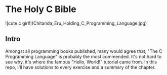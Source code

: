 <h1> The Holy C Bible </h1>
![cute c girl!](Chitanda_Eru_Holding_C_Programming_Language.jpg)
<h2>Intro</h2>
Amongst all programming books published, many would agree that, "The C Programming Language" is probably the most commended. It's not hard to see why, it's where the famous "Hello, World!" tutorial came from. In this repo, I'll have solutions to every exercise and a summary of the chapter.


